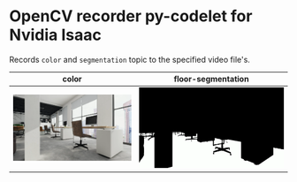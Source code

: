 # OpenCV recorder py-codelet for Nvidia Isaac

Records `color` and `segmentation` topic to the specified video file's.

|   color         |   floor-segmentation    |
|-----------------|-------------------------|
| ![](/color.png) | ![](/segmentation.png)  |
